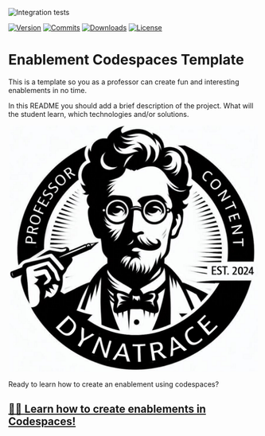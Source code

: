 ![Integration tests](https://github.com/dynatrace-wwse/codespaces-synchronizer/actions/workflows/integration-tests.yaml/badge.svg?branch=ghactions/main)

[![Version](https://img.shields.io/github/v/release/dynatrace-wwse/codespaces-synchronizer?color=blueviolet)](https://github.com/dynatrace-wwse/codespaces-synchronizer/releases)
[![Commits](https://img.shields.io/github/commits-since/dynatrace-wwse/codespaces-synchronizer/latest?color=ff69b4&include_prereleases)](https://github.com/dynatrace-wwse/codespaces-synchronizer/graphs/commit-activity)
[![Downloads](https://img.shields.io/docker/pulls/shinojosa/dt-enablement)](https://hub.docker.com/r/shinojosa/dt-enablement)
[![License](https://img.shields.io/badge/License-Apache_2.0-blue.svg?color=red)](https://github.com/dynatrace-wwse/codespaces-synchronizer/blob/main/LICENSE)



# Enablement Codespaces Template 

This is a template so you as a professor can create fun and interesting enablements in no time.

In this README you should add a brief description of the project. What will the student learn, which technologies and/or solutions. 

<p align="center">
<img src="docs/img/dt_professors.png" alt="Alt text" width="500"/>
</p>

Ready to learn how to create an enablement using codespaces? 
## [👨‍🏫 Learn how to create enablements in Codespaces!](https://dynatrace-wwse.github.io/enablement-codespaces-template)

